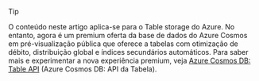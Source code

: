 > [!TIP]
> O conteúdo neste artigo aplica-se para o Table storage do Azure. No entanto, agora é um premium oferta da base de dados do Azure Cosmos em pré-visualização pública que oferece a tabelas com otimização de débito, distribuição global e índices secundários automáticos. Para saber mais e experimentar a nova experiência premium, veja [Azure Cosmos DB: Table API](https://aka.ms/premiumtables) (Azure Cosmos DB: API da Tabela).
>
